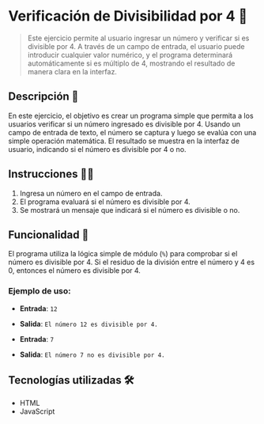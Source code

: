 # Verificación de Divisibilidad por 4 🔢

> Este ejercicio permite al usuario ingresar un número y verificar si es divisible por 4. A través de un campo de entrada, el usuario puede introducir cualquier valor numérico, y el programa determinará automáticamente si es múltiplo de 4, mostrando el resultado de manera clara en la interfaz.

## Descripción 📝

En este ejercicio, el objetivo es crear un programa simple que permita a los usuarios verificar si un número ingresado es divisible por 4. Usando un campo de entrada de texto, el número se captura y luego se evalúa con una simple operación matemática. El resultado se muestra en la interfaz de usuario, indicando si el número es divisible por 4 o no.

## Instrucciones 🧑‍💻

1. Ingresa un número en el campo de entrada.
2. El programa evaluará si el número es divisible por 4.
3. Se mostrará un mensaje que indicará si el número es divisible o no.

## Funcionalidad 🚀

El programa utiliza la lógica simple de módulo (`%`) para comprobar si el número es divisible por 4. Si el residuo de la división entre el número y 4 es 0, entonces el número es divisible por 4.

### Ejemplo de uso:

- **Entrada**: `12`
- **Salida**: `El número 12 es divisible por 4.`

- **Entrada**: `7`
- **Salida**: `El número 7 no es divisible por 4.`

## Tecnologías utilizadas 🛠️

- HTML
- JavaScript